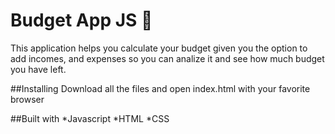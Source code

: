 # Budget App JS :watermelon:
This application helps you calculate your budget given you the option to add incomes, and expenses so you can analize it and see how much budget you have left.

##Installing
Download all the files and open index.html with your favorite browser

##Built with
*Javascript
*HTML
*CSS
